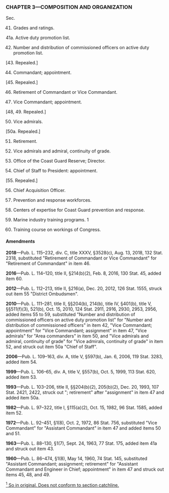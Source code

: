 ### **CHAPTER 3—COMPOSITION AND ORGANIZATION** ###

Sec.

41. Grades and ratings.

41a. Active duty promotion list.

42. Number and distribution of commissioned officers on active duty promotion list.

[43. Repealed.]

44. Commandant; appointment.

[45. Repealed.]

46. Retirement of Commandant or Vice Commandant.

47. Vice Commandant; appointment.

[48, 49. Repealed.]

50. Vice admirals.

[50a. Repealed.]

51. Retirement.

52. Vice admirals and admiral, continuity of grade.

53. Office of the Coast Guard Reserve; Director.

54. Chief of Staff to President: appointment.

[55. Repealed.]

56. Chief Acquisition Officer.

57. Prevention and response workforces.

58. Centers of expertise for Coast Guard prevention and response.

59. Marine industry training programs. 1

60. Training course on workings of Congress.

#### Amendments ####

**2018**—Pub. L. 115–232, div. C, title XXXV, §3528(c), Aug. 13, 2018, 132 Stat. 2318, substituted "Retirement of Commandant or Vice Commandant" for "Retirement of Commandant" in item 46.

**2016**—Pub. L. 114–120, title II, §214(b)(2), Feb. 8, 2016, 130 Stat. 45, added item 60.

**2012**—Pub. L. 112–213, title II, §216(a), Dec. 20, 2012, 126 Stat. 1555, struck out item 55 "District Ombudsmen".

**2010**—Pub. L. 111–281, title II, §§204(b), 214(b), title IV, §401(b), title V, §§511(f)(3), 521(b), Oct. 15, 2010, 124 Stat. 2911, 2916, 2930, 2953, 2956, added items 55 to 59, substituted "Number and distribution of commissioned officers on active duty promotion list" for "Number and distribution of commissioned officers" in item 42, "Vice Commandant; appointment" for "Vice Commandant; assignment" in item 47, "Vice admirals" for "Area commanders" in item 50, and "Vice admirals and admiral, continuity of grade" for "Vice admirals, continuity of grade" in item 52, and struck out item 50a "Chief of Staff".

**2006**—Pub. L. 109–163, div. A, title V, §597(b), Jan. 6, 2006, 119 Stat. 3283, added item 54.

**1999**—Pub. L. 106–65, div. A, title V, §557(b), Oct. 5, 1999, 113 Stat. 620, added item 53.

**1993**—Pub. L. 103–206, title II, §§204(b)(2), 205(b)(2), Dec. 20, 1993, 107 Stat. 2421, 2422, struck out "; retirement" after "assignment" in item 47 and added item 50a.

**1982**—Pub. L. 97–322, title I, §115(a)(2), Oct. 15, 1982, 96 Stat. 1585, added item 52.

**1972**—Pub. L. 92–451, §1(8), Oct. 2, 1972, 86 Stat. 756, substituted "Vice Commandant" for "Assistant Commandant" in item 47 and added items 50 and 51.

**1963**—Pub. L. 88–130, §1(7), Sept. 24, 1963, 77 Stat. 175, added item 41a and struck out item 43.

**1960**—Pub. L. 86–474, §1(8), May 14, 1960, 74 Stat. 145, substituted "Assistant Commandant; assignment; retirement" for "Assistant Commandant and Engineer in Chief; appointment" in item 47 and struck out items 45, 48, and 49.

[<sup>1</sup> So in original. Does not conform to section catchline.](#CHAPTER3_1)